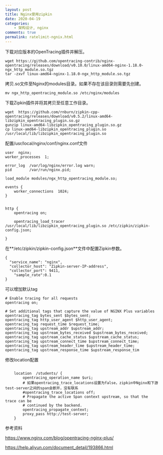 ```yaml
---
layout: post
title: Nginx使用zipkin
date: 2020-04-19
categories:
    - 架构设计, nginx
comments: true
permalink: ratelimit-ngnix.html
---
```


下载对应版本的OpenTracing插件并解压。

```
wget https://github.com/opentracing-contrib/nginx-opentracing/releases/download/v0.10.0/linux-amd64-nginx-1.18.0-ngx_http_module.so.tgz
tar -zxvf linux-amd64-nginx-1.18.0-ngx_http_module.so.tgz
```

拷贝.so文件至Nginx的modules目录。如果不存在该目录则需要先创建。

 ```
mv ngx_http_opentracing_module.so /etc/nginx/modules
 ```

下载Zipkin插件并将其拷贝至任意工作目录。

```
wget  https://github.com/rnburn/zipkin-cpp-opentracing/releases/download/v0.5.2/linux-amd64-libzipkin_opentracing_plugin.so.gz
gunzip linux-amd64-libzipkin_opentracing_plugin.so.gz
cp linux-amd64-libzipkin_opentracing_plugin.so /usr/local/lib/libzipkin_opentracing_plugin.so
```

配置/usr/local/nginx/conf/nginx.conf文件

```
user  nginx;
worker_processes  1;

error_log  /var/log/nginx/error.log warn;
pid        /var/run/nginx.pid;

load_module modules/ngx_http_opentracing_module.so;

events {
    worker_connections  1024;
}


http {
    opentracing on;

    opentracing_load_tracer /usr/local/lib/libzipkin_opentracing_plugin.so /etc/zipkin/zipkin-config.json;

}

```

在**/etc/zipkin/zipkin-config.json**文件中配置Zipkin参数。

```
{
  "service_name": "nginx",
  "collector_host": "Zipkin-server-IP-address",
  "collector_port": 9411,
	"sample_rate":0.1
}
```

可以增加默认tag

```
# Enable tracing for all requests
opentracing on;

# Set additional tags that capture the value of NGINX Plus variables
opentracing_tag bytes_sent $bytes_sent;
opentracing_tag http_user_agent $http_user_agent;
opentracing_tag request_time $request_time;
opentracing_tag upstream_addr $upstream_addr;
opentracing_tag upstream_bytes_received $upstream_bytes_received;
opentracing_tag upstream_cache_status $upstream_cache_status;
opentracing_tag upstream_connect_time $upstream_connect_time;
opentracing_tag upstream_header_time $upstream_header_time;
opentracing_tag upstream_response_time $upstream_response_tim
```

修改location配置

```

    location  /students/ {
        opentracing_operation_name $uri;
        # 如果opentracing_trace_locations设置为false，zipkin中Nginx和下游test-server之间的span会断开，没有联系
        #opentracing_trace_locations off;
        # Propagate the active Span context upstream, so that the trace can be
        # continued by the backend.
        opentracing_propagate_context;
        proxy_pass http://test-server;
    }
```

参考资料

https://www.nginx.com/blog/opentracing-nginx-plus/

https://help.aliyun.com/document_detail/193866.html